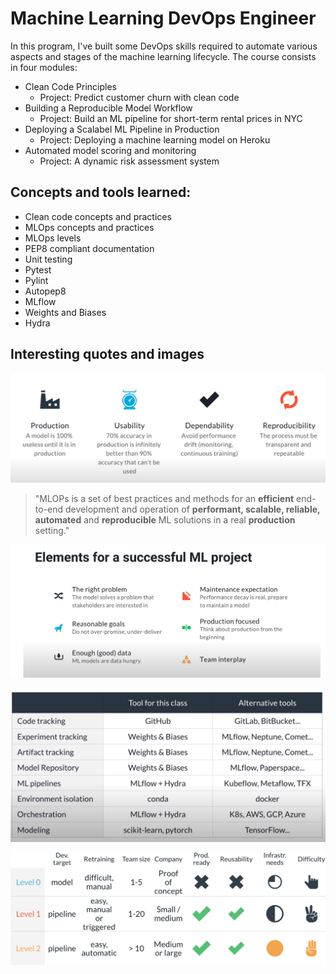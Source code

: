 # Machine Learning DevOps Engineer

In this program, I've built some DevOps skills required to automate various aspects and stages of the machine learning lifecycle. The course consists in four modules:

* Clean Code Principles
    - Project: Predict customer churn with clean code
* Building a Reproducible Model Workflow
    - Project: Build an ML pipeline for short-term rental prices in NYC
* Deploying a Scalabel ML Pipeline in Production
    - Project: Deploying a machine learning model on Heroku
* Automated model scoring and monitoring
    - Project: A dynamic risk assessment system

## Concepts and tools learned:

* Clean code concepts and practices
* MLOps concepts and practices
* MLOps levels
* PEP8 compliant documentation
* Unit testing
* Pytest
* Pylint
* Autopep8
* MLflow
* Weights and Biases
* Hydra

## Interesting quotes and images

![](images/mlops_intro.png)

> "MLOPs is a set of best practices and methods for an **efficient** end-to-end development and operation of **performant, scalable, reliable, automated** and **reproducible** ML solutions in a real **production** setting."

![](images/ml_project.png)

![](images/tools.png)

![](images/level-comparison.png)
